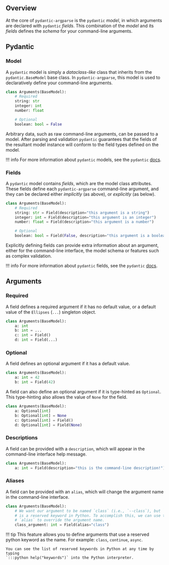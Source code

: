 ## Overview
At the core of `pydantic-argparse` is the `pydantic` *model*, in which
arguments are declared with `pydantic` *fields*. This combination of the
*model* and its *fields* defines the *schema* for your command-line arguments.

## Pydantic
### Model
A `pydantic` model is simply a *dataclass-like* class that inherits from the
`pydantic.BaseModel` base class. In `pydantic-argparse`, this model is used to
declaratively define your command-line arguments.

```python
class Arguments(BaseModel):
    # Required
    string: str
    integer: int
    number: float

    # Optional
    boolean: bool = False
```

Arbitrary data, such as raw command-line arguments, can be passed to a model.
After parsing and validation `pydantic` guarantees that the fields of the
resultant model instance will conform to the field types defined on the model.

!!! info
    For more information about `pydantic` models, see the `pydantic` [docs][1].

### Fields
A `pydantic` model contains *fields*, which are the model class attributes.
These fields define each `pydantic-argparse` command-line argument, and they
can be declared either *implicitly* (as above), or *explicitly* (as below).

```python
class Arguments(BaseModel):
    # Required
    string: str = Field(description="this argument is a string")
    integer: int = Field(description="this argument is an integer")
    number: float = Field(description="this argument is a number")

    # Optional
    boolean: bool = Field(False, description="this argument is a boolean")
```

Explicitly defining fields can provide extra information about an argument,
either for the command-line interface, the model schema or features such as
complex validation.

!!! info
    For more information about `pydantic` fields, see the `pydantic` [docs][2].

## Arguments
### Required
A field defines a required argument if it has no default value, or a default
value of the `Ellipses` (`...`) singleton object.

```python
class Arguments(BaseModel):
    a: int
    b: int = ...
    c: int = Field()
    d: int = Field(...)
```

### Optional
A field defines an optional argument if it has a default value.

```python
class Arguments(BaseModel):
    a: int = 42
    b: int = Field(42)
```

A field can also define an optional argument if it is type-hinted as
`Optional`. This type-hinting also allows the value of `None` for the field.

```python
class Arguments(BaseModel):
    a: Optional[int]
    b: Optional[int] = None
    c: Optional[int] = Field()
    d: Optional[int] = Field(None)
```

### Descriptions
A field can be provided with a `description`, which will appear in the
command-line interface help message.

```python
class Arguments(BaseModel):
    a: int = Field(description="this is the command-line description!")
```

### Aliases
A field can be provided with an `alias`, which will change the argument name in
the command-line interface.

```python
class Arguments(BaseModel):
    # We want our argument to be named `class` (i.e., `--class`), but `class`
    # is a reserved keyword in Python. To accomplish this, we can use the Field
    # `alias` to override the argument name.
    class_argument: int = Field(alias="class")
```

!!! tip
    This feature allows you to define arguments that use a reserved python
    keyword as the name. For example: `class`, `continue`, `async`.

    You can see the list of reserved keywords in Python at any time by typing
    `:::python help("keywords")` into the Python interpreter.

<!--- Reference -->
[1]: https://pydantic-docs.helpmanual.io/usage/models/
[2]: https://pydantic-docs.helpmanual.io/usage/schema/#field-customization
